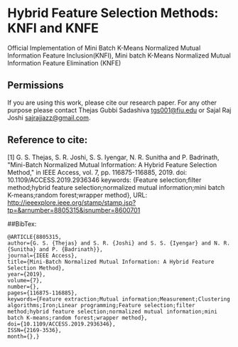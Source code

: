 # Hybrid Feature Selection Methods: KNFI and KNFE
Official Implementation of Mini Batch K-Means Normalized Mutual Information Feature Inclusion(KNFI), Mini batch K-Means Normalized
Mutual Information Feature Elimination (KNFE)

## Permissions
If you are using this work, please cite our research paper. For any other purpose please contact Thejas Gubbi Sadashiva <tgs001@fiu.edu> or Sajal Raj Joshi <sajrajjazz@gmail.com>.

## Reference to cite:
[1] G. S. Thejas, S. R. Joshi, S. S. Iyengar, N. R. Sunitha and P. Badrinath, "Mini-Batch Normalized Mutual Information: A Hybrid Feature Selection Method," in IEEE Access, vol. 7, pp. 116875-116885, 2019.
doi: 10.1109/ACCESS.2019.2936346
keywords: {Feature selection;filter method;hybrid feature selection;normalized mutual information;mini batch K-means;random forest;wrapper method},
URL: http://ieeexplore.ieee.org/stamp/stamp.jsp?tp=&arnumber=8805315&isnumber=8600701


##BibTex:
```
@ARTICLE{8805315,
author={G. S. {Thejas} and S. R. {Joshi} and S. S. {Iyengar} and N. R. {Sunitha} and P. {Badrinath}},
journal={IEEE Access},
title={Mini-Batch Normalized Mutual Information: A Hybrid Feature Selection Method},
year={2019},
volume={7},
number={},
pages={116875-116885},
keywords={Feature extraction;Mutual information;Measurement;Clustering algorithms;Iron;Linear programming;Feature selection;filter method;hybrid feature selection;normalized mutual information;mini batch K-means;random forest;wrapper method},
doi={10.1109/ACCESS.2019.2936346},
ISSN={2169-3536},
month={},}
```
